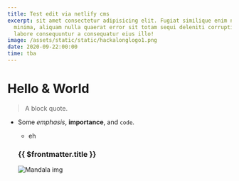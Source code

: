 ```yaml
---
title: Test edit via netlify cms
excerpt: sit amet consectetur adipisicing elit. Fugiat similique enim nemo
  minima, aliquam nulla quaerat error sit totam sequi deleniti corrupti nam quae
  labore consequuntur a consequatur eius illo!
image: /assets/static/static/hackalonglogo1.png
date: 2020-09-22:00:00
time: tba
---
```


# Hello & World

> A block quote.

- Some _emphasis_, **importance**, and `code`.

  - eh

  ### {{ $frontmatter.title }}

  ![Mandala img](/uploads/bw_mandala.svg "Mandala")
